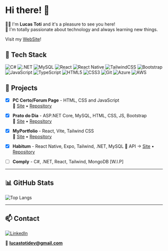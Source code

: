 # Hi there! 👋

🧑‍💻 I'm **Lucas Toti** and it's a pleasure to see you here!  
📖 I'm totally passionate about technology and always learning new things.

Visit my [WebSite](https://lcstoti.dev/)!

## 🧰 Tech Stack

![C#](https://img.shields.io/badge/C%23-239120?style=for-the-badge&logo=c-sharp&logoColor=white)
![.NET](https://img.shields.io/badge/.NET-512BD4?style=for-the-badge&logo=dotnet&logoColor=white)
![MySQL](https://img.shields.io/badge/MySQL-00000F?style=for-the-badge&logo=mysql&logoColor=white)
![React](https://img.shields.io/badge/React-20232A?style=for-the-badge&logo=react&logoColor=61DAFB)
![React Native](https://img.shields.io/badge/React_Native-20232A?style=for-the-badge&logo=react&logoColor=61DAFB)
![TailwindCSS](https://img.shields.io/badge/Tailwind_CSS-38B2AC?style=for-the-badge&logo=tailwind-css&logoColor=white)
![Bootstrap](https://img.shields.io/badge/Bootstrap-563D7C?style=for-the-badge&logo=bootstrap&logoColor=white)
![JavaScript](https://img.shields.io/badge/JavaScript-F7DF1E?style=for-the-badge&logo=javascript&logoColor=black)
![TypeScript](https://img.shields.io/badge/TypeScript-007ACC?style=for-the-badge&logo=typescript&logoColor=white)
![HTML5](https://img.shields.io/badge/HTML5-E34F26?style=for-the-badge&logo=html5&logoColor=white)
![CSS3](https://img.shields.io/badge/CSS3-1572B6?style=for-the-badge&logo=css3&logoColor=white)
![Git](https://img.shields.io/badge/Git-F05032?style=for-the-badge&logo=git&logoColor=white)
![Azure](https://img.shields.io/badge/Azure-0089D6?style=for-the-badge&logo=microsoftazure&logoColor=white)
![AWS](https://img.shields.io/badge/AWS-232F3E?style=for-the-badge&logo=amazon-aws&logoColor=white)

## 📁 Projects

- [x] **PC Certo/Forum Page** - HTML, CSS and JavaScript  
  🔗 [Site](https://pc-certo.lcstoti.dev) • [Repository](https://github.com/LcsToti/PC-Certo)

- [x] **Prato do Dia** - ASP.NET Core, MySQL, HTML, CSS, JS, Bootstrap  
  🔗 [Site](https://pratododia.lcstoti.dev/) • [Repository](https://github.com/LcsToti/PratoDoDia)

- [x] **MyPortfolio** - React, Vite, Tailwind CSS  
  🔗 [Site](https://lcstoti.dev/) • [Repository](https://github.com/LcsToti/MyPortfolio)

- [x] **Habitum** - React Native, Expo, Tailwind, .NET, MySQL
  🔗 API -> [Site](https://habitumapi.lcstoti.dev/) • [Repository](https://github.com/LcsToti/HabitumAPI)

- [ ] **Comply** - C#, .NET, React, Tailwind, MongoDB [W.I.P]

---

## 📊 GitHub Stats

![Top Langs](https://github-readme-stats.vercel.app/api/top-langs/?username=LcsToti&layout=compact&theme=tokyonight)

---

## 📫 Contact

[![LinkedIn](https://img.shields.io/badge/LinkedIn-0077B5?style=for-the-badge&logo=linkedin&logoColor=white)](https://www.linkedin.com/in/lucas-toti-5114ab20a/)

📧 **lucastotidev@gmail.com**
